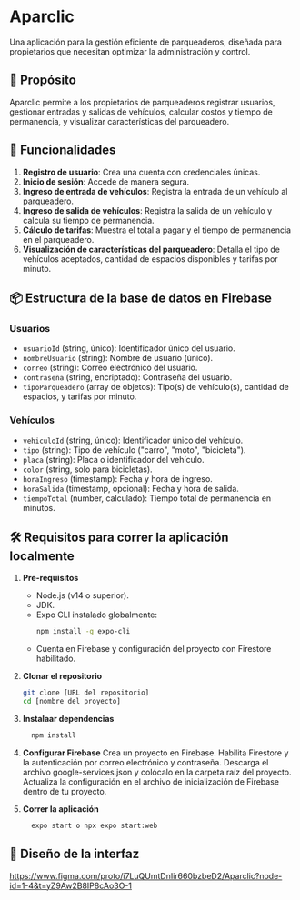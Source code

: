 # Aparclic  
Una aplicación para la gestión eficiente de parqueaderos, diseñada para propietarios que necesitan optimizar la administración y control.  

## 📜 Propósito  
Aparclic permite a los propietarios de parqueaderos registrar usuarios, gestionar entradas y salidas de vehículos, calcular costos y tiempo de permanencia, y visualizar características del parqueadero.  

## 🚀 Funcionalidades  
1. **Registro de usuario**: Crea una cuenta con credenciales únicas.  
2. **Inicio de sesión**: Accede de manera segura.  
3. **Ingreso de entrada de vehículos**: Registra la entrada de un vehículo al parqueadero.  
4. **Ingreso de salida de vehículos**: Registra la salida de un vehículo y calcula su tiempo de permanencia.  
5. **Cálculo de tarifas**: Muestra el total a pagar y el tiempo de permanencia en el parqueadero.  
6. **Visualización de características del parqueadero**: Detalla el tipo de vehículos aceptados, cantidad de espacios disponibles y tarifas por minuto.  

## 📦 Estructura de la base de datos en Firebase  
### **Usuarios**  
- `usuarioId` (string, único): Identificador único del usuario.  
- `nombreUsuario` (string): Nombre de usuario (único).  
- `correo` (string): Correo electrónico del usuario.  
- `contraseña` (string, encriptado): Contraseña del usuario.  
- `tipoParqueadero` (array de objetos): Tipo(s) de vehículo(s), cantidad de espacios, y tarifas por minuto.  

### **Vehículos**  
- `vehiculoId` (string, único): Identificador único del vehículo.  
- `tipo` (string): Tipo de vehículo ("carro", "moto", "bicicleta").  
- `placa` (string): Placa o identificador del vehículo.  
- `color` (string, solo para bicicletas).  
- `horaIngreso` (timestamp): Fecha y hora de ingreso.  
- `horaSalida` (timestamp, opcional): Fecha y hora de salida.  
- `tiempoTotal` (number, calculado): Tiempo total de permanencia en minutos.  

## 🛠️ Requisitos para correr la aplicación localmente  
1. **Pre-requisitos**  
   - Node.js (v14 o superior).  
   - JDK.  
   - Expo CLI instalado globalmente:  
     ```bash
     npm install -g expo-cli
     ```  
   - Cuenta en Firebase y configuración del proyecto con Firestore habilitado.  

3. **Clonar el repositorio**  
   ```bash
   git clone [URL del repositorio]
   cd [nombre del proyecto]
   ```
4. **Instalaar dependencias**
   ```bash
     npm install
    ```
5.  **Configurar Firebase**
    Crea un proyecto en Firebase.
    Habilita Firestore y la autenticación por correo electrónico y contraseña.
    Descarga el archivo google-services.json y colócalo en la carpeta raíz del proyecto.
    Actualiza la configuración en el archivo de inicialización de Firebase dentro de tu proyecto.

6. **Correr la aplicación**
   ```bash
     expo start o npx expo start:web
    ```

## 🎨 Diseño de la interfaz
https://www.figma.com/proto/i7LuQUmtDnIir660bzbeD2/Aparclic?node-id=1-4&t=yZ9Aw2B8IP8cAo3O-1
